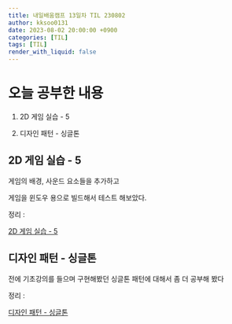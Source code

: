 ```yaml
---
title: 내일배움캠프 13일차 TIL 230802
author: kksoo0131
date: 2023-08-02 20:00:00 +0900
categories: [TIL]
tags: [TIL]
render_with_liquid: false
---
```


# 오늘 공부한 내용

1. 2D 게임 실습 - 5

2. 디자인 패턴 - 싱글톤


## 2D 게임 실습 - 5

게임의 배경, 사운드 요소들을 추가하고 

게임을 윈도우 용으로 빌드해서 테스트 해보았다.

정리 : 

[2D 게임 실습 - 5](https://kksoo0131.github.io/posts/toyProject-Practice2DGame-5/)


## 디자인 패턴 - 싱글톤

전에 기초강의를 들으며 구현해봤던 싱글톤 패턴에 대해서 좀 더 공부해 봤다

정리 :

[디자인 패턴 - 싱글톤](https://kksoo0131.github.io/posts/designPattern-1)
